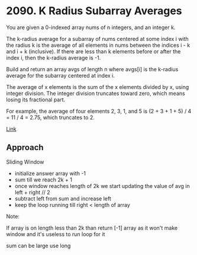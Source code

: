 # 2090. K Radius Subarray Averages

You are given a 0-indexed array nums of n integers, and an integer k.

The k-radius average for a subarray of nums centered at some index i with the radius k is the average of all elements in nums between the indices i - k and i + k (inclusive). If there are less than k elements before or after the index i, then the k-radius average is -1.

Build and return an array avgs of length n where avgs[i] is the k-radius average for the subarray centered at index i.

The average of x elements is the sum of the x elements divided by x, using integer division. The integer division truncates toward zero, which means losing its fractional part.

For example, the average of four elements 2, 3, 1, and 5 is (2 + 3 + 1 + 5) / 4 = 11 / 4 = 2.75, which truncates to 2.

[Link](https://leetcode.com/problems/k-radius-subarray-averages/description/)

## Approach

Sliding Window

- initialize answer array with -1
- sum till we reach 2k + 1
- once window reaches length of 2k we start updating the value of avg in left + right // 2
- subtract left from sum and increase left
- keep the loop running till right < length of array

Note:

If array is on length less than 2k than return [-1] array as it won't make window and it's useless to run loop for it

sum can be large use long